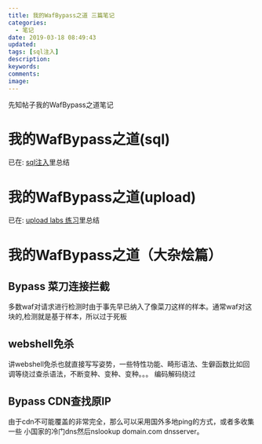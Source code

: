 ```yaml
---
title: 我的WafBypass之道 三篇笔记
categories:
  - 笔记
date: 2019-03-18 08:49:43
updated:
tags: [sql注入]
description:
keywords:
comments:
image:
---
```

先知帖子我的WafBypass之道笔记
<!--more-->
# 我的WafBypass之道(sql)
已在: [sql注入](https://e1sewhere.github.io/2019/02/05/SQL%E6%B3%A8%E5%85%A5/)里总结

# 我的WafBypass之道(upload)
已在: [upload labs 练习](https://e1sewhere.github.io/2019/02/13/upload-labs-%E7%BB%83%E4%B9%A0/)里总结

# 我的WafBypass之道（大杂烩篇）

## Bypass 菜刀连接拦截
多数waf对请求进行检测时由于事先早已纳入了像菜刀这样的样本。通常waf对这块的,检测就是基于样本，所以过于死板

## webshell免杀
讲webshell免杀也就直接写写姿势，一些特性功能、畸形语法、生僻函数比如回调等绕过查杀语法，不断变种、变种、变种。。。
编码解码绕过

## Bypass CDN查找原IP
由于cdn不可能覆盖的非常完全，那么可以采用国外多地ping的方式，或者多收集一些
小国家的冷门dns然后nslookup domain.com dnsserver。